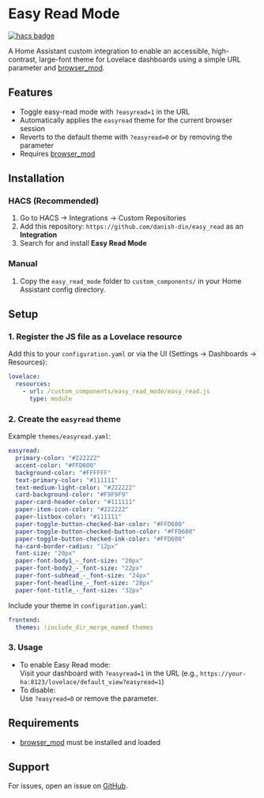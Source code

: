 # Easy Read Mode

[![hacs badge](https://img.shields.io/badge/HACS-Default-orange.svg?style=for-the-badge)](https://github.com/hacs/integration)

A Home Assistant custom integration to enable an accessible, high-contrast, large-font theme for Lovelace dashboards using a simple URL parameter and [browser_mod](https://github.com/thomasloven/hass-browser_mod).

## Features
- Toggle easy-read mode with `?easyread=1` in the URL
- Automatically applies the `easyread` theme for the current browser session
- Reverts to the default theme with `?easyread=0` or by removing the parameter
- Requires [browser_mod](https://github.com/thomasloven/hass-browser_mod)

## Installation

### HACS (Recommended)
1. Go to HACS → Integrations → Custom Repositories
2. Add this repository: `https://github.com/danish-din/easy_read` as an **Integration**
3. Search for and install **Easy Read Mode**

### Manual
1. Copy the `easy_read_mode` folder to `custom_components/` in your Home Assistant config directory.

## Setup

### 1. Register the JS file as a Lovelace resource
Add this to your `configuration.yaml` or via the UI (Settings → Dashboards → Resources):

```yaml
lovelace:
  resources:
    - url: /custom_components/easy_read_mode/easy_read.js
      type: module
```

### 2. Create the `easyread` theme
Example `themes/easyread.yaml`:

```yaml
easyread:
  primary-color: "#222222"
  accent-color: "#FFD600"
  background-color: "#FFFFFF"
  text-primary-color: "#111111"
  text-medium-light-color: "#222222"
  card-background-color: "#F9F9F9"
  paper-card-header-color: "#111111"
  paper-item-icon-color: "#222222"
  paper-listbox-color: "#111111"
  paper-toggle-button-checked-bar-color: "#FFD600"
  paper-toggle-button-checked-button-color: "#FFD600"
  paper-toggle-button-checked-ink-color: "#FFD600"
  ha-card-border-radius: "12px"
  font-size: "20px"
  paper-font-body1_-_font-size: "20px"
  paper-font-body2_-_font-size: "22px"
  paper-font-subhead_-_font-size: "24px"
  paper-font-headline_-_font-size: "28px"
  paper-font-title_-_font-size: "32px"
```

Include your theme in `configuration.yaml`:

```yaml
frontend:
  themes: !include_dir_merge_named themes
```

### 3. Usage
- To enable Easy Read mode:  
  Visit your dashboard with `?easyread=1` in the URL (e.g., `https://your-ha:8123/lovelace/default_view?easyread=1`)
- To disable:  
  Use `?easyread=0` or remove the parameter.

## Requirements
- [browser_mod](https://github.com/thomasloven/hass-browser_mod) must be installed and loaded

## Support
For issues, open an issue on [GitHub](https://github.com/danish-din/easy_read).
